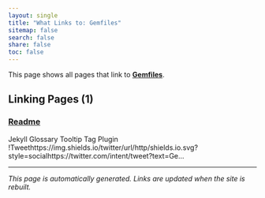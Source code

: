 ```yaml
---
layout: single
title: "What Links to: Gemfiles"
sitemap: false
search: false
share: false
toc: false
---
```


This page shows all pages that link to **[Gemfiles](/gemfiles/)**.

## Linking Pages (1)

### [Readme](/vendor/bundle/ruby/3.1.0/gems/jekyll-glossary_tooltip-1.4.0/README/)

Jekyll Glossary Tooltip Tag Plugin !Tweethttps://img.shields.io/twitter/url/http/shields.io.svg?style=socialhttps://twitter.com/intent/tweet?text=Ge...

---


*This page is automatically generated. Links are updated when the site is rebuilt.*
